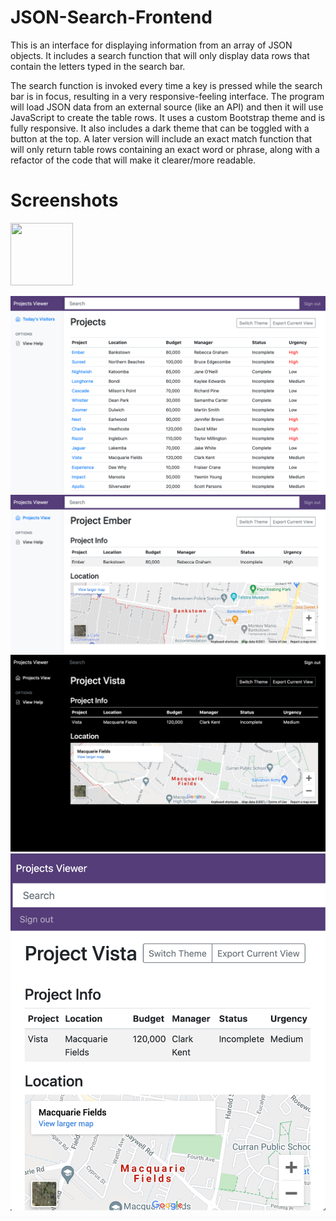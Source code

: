 # JSON-Search-Frontend
This is an interface for displaying information from an array of JSON objects. It includes a search function that will only display data rows that contain the letters typed in the search bar.

The search function is invoked every time a key is pressed while the search bar is in focus, resulting in a very responsive-feeling interface. The program will load JSON data from an external source (like an API) and then it will use JavaScript to create the table rows. It uses a custom Bootstrap theme and is fully responsive. It also includes a dark theme that can be toggled with a button at the top. A later version will include an exact match function that will only return table rows containing an exact word or phrase, along with a refactor of the code that will make it clearer/more readable.

# Screenshots

<img src="https://github.com/jm11116/JSON-Search-Frontend/blob/main/screenshots/light_mode.png" style="width:100px; height:100px"/>

![Alt text](/screenshots/light_mode.png?raw=true "Optional Title")
![Alt text](/screenshots/project_view_light.png?raw=true "Optional Title")
![Alt text](/screenshots/project_view_dark.png?raw=true "Optional Title")
![Alt text](/screenshots/mobile_view.png?raw=true "Optional Title")
